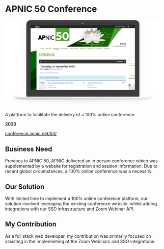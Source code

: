 # APNIC 50 Conference

![screenshot](APNIC_50_Conference.png)

A platform to facilitate the delivery of a 100% online conference.

**2020**

[conference.apnic.net/50/](https://conference.apnic.net/50/)

## Business Need

Previous to APNIC 50, APNIC delivered an in person conference which was supplemented by a website for registration and session information. Due to recent global circumstances, a 100% online conference was a necessity.

## Our Solution

With limited time to implement a 100% online conference platform, our solution involved leveraging the existing conference website, whilst adding integrations with our SSO infrastructure and Zoom Webinar API.

## My Contribution

As a full stack web developer, my contribution was primarily focused on assisting in the implementing of the Zoom Webinars and SSO integrations.
